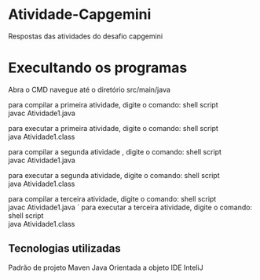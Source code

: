 # Atividade-Capgemini
 Respostas das atividades do desafio capgemini
<h1>Execultando os programas</h1>
Abra o CMD navegue até o diretório src/main/java

para compilar a primeira atividade, digite o comando:
shell script  
javac Atividade1.java

para executar a primeira atividade, digite o comando:
shell script  
java Atividade1.class


para compilar a segunda atividade , digite o comando:
shell script  
javac Atividade1.java

para executar a segunda atividade, digite o comando:
shell script  
java Atividade1.class


para compilar a terceira atividade, digite o comando:
shell script  
javac Atividade1.java
`
para executar a terceira atividade, digite o comando:
shell script  
java Atividade1.class 


<h2>Tecnologias utilizadas</h2>

Padrão de projeto Maven
Java Orientada a objeto
IDE InteliJ
